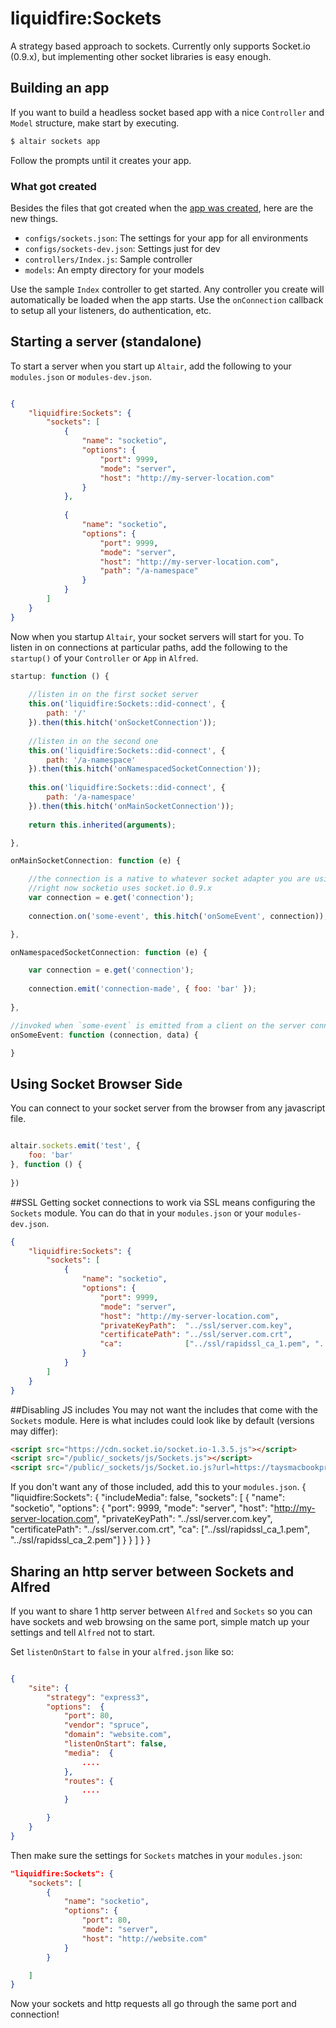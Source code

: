 # liquidfire:Sockets
A strategy based approach to sockets. Currently only supports Socket.io (0.9.x), but implementing other socket libraries is easy enough.

## Building an app
If you want to build a headless socket based app with a nice `Controller` and `Model` structure, make start by executing.

```bash
$ altair sockets app
```

Follow the prompts until it creates your app. 

### What got created
Besides the files that got created when the [app was created](https://github.com/liquidg3/altair/blob/master/docs/app.md), here are the new things.

- `configs/sockets.json`: The settings for your app for all environments
- `configs/sockets-dev.json`: Settings just for dev
- `controllers/Index.js`: Sample controller
- `models`: An empty directory for your models

Use the sample `Index` controller to get started. Any controller you create will automatically be loaded when the app starts.
Use the `onConnection` callback to setup all your listeners, do authentication, etc.

## Starting a server (standalone)
To start a server when you start up `Altair`, add the following to your `modules.json` or `modules-dev.json`.

```json

{
    "liquidfire:Sockets": {
        "sockets": [
            {
                "name": "socketio",
                "options": {
                    "port": 9999,
                    "mode": "server",
                    "host": "http://my-server-location.com"
                }
            },
            
            {
                "name": "socketio",
                "options": {
                    "port": 9999,
                    "mode": "server",
                    "host": "http://my-server-location.com",
                    "path": "/a-namespace"
                }
            }
        ]
    }
}

```
Now when you startup `Altair`, your socket servers will start for you. To listen in on connections at particular paths, add the following to the `startup()` of your `Controller` or `App` in `Alfred`.

```js
startup: function () {
    
    //listen in on the first socket server
    this.on('liquidfire:Sockets::did-connect', {
        path: '/'
    }).then(this.hitch('onSocketConnection'));
    
    //listen in on the second one
    this.on('liquidfire:Sockets::did-connect', {
        path: '/a-namespace'
    }).then(this.hitch('onNamespacedSocketConnection'));
    
    this.on('liquidfire:Sockets::did-connect', {
        path: '/a-namespace'
    }).then(this.hitch('onMainSocketConnection'));
    
    return this.inherited(arguments);

},

onMainSocketConnection: function (e) {

    //the connection is a native to whatever socket adapter you are using
    //right now socketio uses socket.io 0.9.x
    var connection = e.get('connection');
    
    connection.on('some-event', this.hitch('onSomeEvent', connection)); //i bound connection as the first parameter so the callback

},

onNamespacedSocketConnection: function (e) {

    var connection = e.get('connection');
    
    connection.emit('connection-made', { foo: 'bar' });
    
},

//invoked when `some-event` is emitted from a client on the server connection whose path is '\'.
onSomeEvent: function (connection, data) {

}

```

## Using Socket Browser Side
You can connect to your socket server from the browser from any javascript file.
```js

altair.sockets.emit('test', {
    foo: 'bar'
}, function () {
    
})

```
##SSL
Getting socket connections to work via SSL means configuring the `Sockets` module. You can do that
in your `modules.json` or your `modules-dev.json`.

```json
{
    "liquidfire:Sockets": {
        "sockets": [
            {
                "name": "socketio",
                "options": {
                    "port": 9999,
                    "mode": "server",
                    "host": "http://my-server-location.com",
                    "privateKeyPath":  "../ssl/server.com.key",
                    "certificatePath": "../ssl/server.com.crt",
                    "ca":              ["../ssl/rapidssl_ca_1.pem", "../ssl/rapidssl_ca_2.pem"]
                }
            }
        ]
    }
}

```

##Disabling JS includes
You may not want the includes that come with the `Sockets` module. Here is what includes could look like by default (versions may differ):

```html
<script src="https://cdn.socket.io/socket.io-1.3.5.js"></script>
<script src="/public/_sockets/js/Sockets.js"></script>
<script src="/public/_sockets/js/Socket.io.js?url=https://taysmacbookpro.local:8080false"></script>
```

If you don't want any of those included, add this to your `modules.json`.
{
    "liquidfire:Sockets": {
        "includeMedia": false,
        "sockets": [
            {
                "name": "socketio",
                "options": {
                    "port": 9999,
                    "mode": "server",
                    "host": "http://my-server-location.com",
                    "privateKeyPath":  "../ssl/server.com.key",
                    "certificatePath": "../ssl/server.com.crt",
                    "ca":              ["../ssl/rapidssl_ca_1.pem", "../ssl/rapidssl_ca_2.pem"]
                }
            }
        ]
    }
}

## Sharing an http server between Sockets and Alfred
If you want to share 1 http server between `Alfred` and `Sockets` so you can have sockets and web browsing on the same port, simple match up your settings and tell `Alfred` not to start.

Set `listenOnStart` to `false` in your `alfred.json` like so:
```json

{
    "site": {
        "strategy": "express3",
        "options":  {
            "port": 80,
            "vendor": "spruce",
            "domain": "website.com",
            "listenOnStart": false,
            "media":  {
                ....
            },
            "routes": {
                ....
            }

        }
    }
}
```

Then make sure the settings for `Sockets` matches in your `modules.json`:

```json
"liquidfire:Sockets": {
    "sockets": [
        {
            "name": "socketio",
            "options": {
                "port": 80,
                "mode": "server",
                "host": "http://website.com"
            }
        }

    ]
}
```

Now your sockets and http requests all go through the same port and connection!
